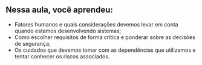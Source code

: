 ## Nessa aula, você aprendeu:

- Fatores humanos e quais considerações devemos levar em conta quando estamos desenvolvendo sistemas;
- Como escolher requisitos de forma crítica e ponderar sobre as decisões de segurança;
- Os cuidados que devemos tomar com as dependências que utilizamos e tentar conhecer os riscos associados.